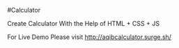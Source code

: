 #Calculator

Create Calculator With the Help of HTML + CSS + JS

For Live Demo Please visit 
http://aqibcalculator.surge.sh/
